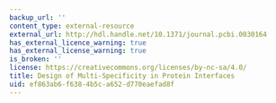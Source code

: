 ```yaml
---
backup_url: ''
content_type: external-resource
external_url: http://hdl.handle.net/10.1371/journal.pcbi.0030164
has_external_licence_warning: true
has_external_license_warning: true
is_broken: ''
license: https://creativecommons.org/licenses/by-nc-sa/4.0/
title: Design of Multi-Specificity in Protein Interfaces
uid: ef863ab6-f638-4b5c-a652-d770eaefad8f
---
```

